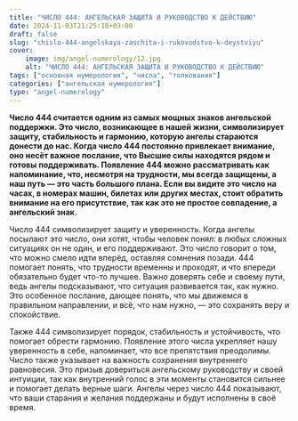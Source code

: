 ```yaml
---
title: "ЧИСЛО 444: АНГЕЛЬСКАЯ ЗАЩИТА И РУКОВОДСТВО К ДЕЙСТВИЮ"
date: 2024-11-03T21:25:18+03:00
draft: false
slug: "chislo-444-angelskaya-zaschita-i-rukovodstvo-k-deystviyu"
cover:
    image: img/angel-numerology/12.jpg
    alt: "ЧИСЛО 444: АНГЕЛЬСКАЯ ЗАЩИТА И РУКОВОДСТВО К ДЕЙСТВИЮ"
tags: ["основная нумерология", "числа", "толкования"]
categories: ["ангельская нумерология"]
type: "angel-numerology"
---
```



**Число 444 считается одним из самых мощных знаков ангельской поддержки. Это число, возникающее в нашей жизни, символизирует защиту, стабильность и гармонию, которую ангелы стараются донести до нас. Когда число 444 постоянно привлекает внимание, оно несёт важное послание, что Высшие силы находятся рядом и готовы поддерживать. Появление 444 можно рассматривать как напоминание, что, несмотря на трудности, мы всегда защищены, а наш путь — это часть большого плана. Если вы видите это число на часах, в номерах машин, билетах или других местах, стоит обратить внимание на его присутствие, так как это не простое совпадение, а ангельский знак.**

Число 444 символизирует защиту и уверенность. Когда ангелы посылают это число, они хотят, чтобы человек понял: в любых сложных ситуациях он не один, и его поддерживают. Это число говорит о том, что можно смело идти вперёд, оставляя сомнения позади. 444 помогает понять, что трудности временны и проходят, и что впереди обязательно будет что-то лучшее. Важно доверять себе и своему пути, ведь ангелы подсказывают, что ситуация развивается так, как нужно. Это особенное послание, дающее понять, что мы движемся в правильном направлении, и всё, что нам нужно, — это сохранять веру и спокойствие.

Также 444 символизирует порядок, стабильность и устойчивость, что помогает обрести гармонию. Появление этого числа укрепляет нашу уверенность в себе, напоминает, что все препятствия преодолимы. Число также указывает на важность сохранения внутреннего равновесия. Это призыв довериться ангельскому руководству и своей интуиции, так как внутренний голос в эти моменты становится сильнее и помогает делать верные шаги. Ангелы через число 444 показывают, что ваши старания и желания поддержаны и будут исполнены в своё время.
